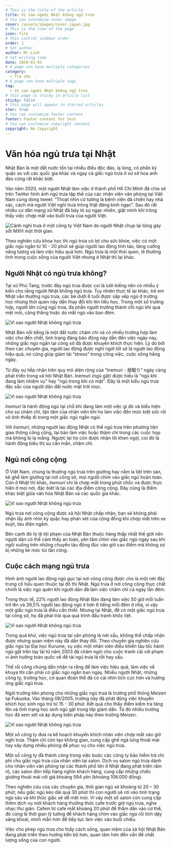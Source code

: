 ```yaml
---
# This is the title of the article
title: Vì sao người Nhật không ngủ trưa
# You can customize cover image
cover: /assets/images/cover-japan.jpg
# This is the icon of the page
icon: file
# This control sidebar order
order: 1
# Set author
author: Mr.Linh
# Set writing time
date: 2020-01-01
# A page can have multiple categories
category:
  - Tra cứu
# A page can have multiple tags
tag:
  - Vì sao người Nhật không ngủ trưa
# this page is sticky in article list
sticky: false
# this page will appear in starred articles
star: true
# You can customize footer content
footer: Footer content for test
# You can customize copyright content
copyright: No Copyright
---
```


# Văn hóa ngủ trưa tại Nhật

Nhật Bản là một đất nước tồn tại nhiều điều độc đáo, lạ lùng, có phần kỳ quặc so với các quốc gia khác và ngay cả giấc ngủ trưa ở xứ sở hoa anh đào cũng rất khác biệt.

Vào năm 2020, một người Nhật làm việc ở thành phố Hồ Chí Minh đã chia sẻ trên Twitter hình ảnh ngủ trưa tập thể của các nhân viên văn phòng tại Việt Nam cùng dòng tweet: “Thoạt nhìn cứ tưởng là bệnh viện dã chiến hay nhà xác, cách mà người Việt nghỉ trưa trông thật đáng kinh ngạc”. Sau đó rất nhiều cư dân mạng xứ Nhật đã bày tỏ sự ngạc nhiên, giật mình khi trông thấy việc chợp mắt vào buổi trưa của người Việt.

![Cảnh nghỉ trưa ở một công ty Việt Nam do người Nhật chụp lại từng gây sốt MXH một thời gian.](/assets/images/vi-sao-nguoi-nhat-khong-ngu-trua-01.jpg)

Theo nghiên cứu khoa học thì ngủ trưa có lợi cho sức khỏe, việc có một giấc ngủ ngắn từ 10 - 20 phút sẽ giúp người lao động tỉnh táo, tăng cường năng lượng và làm việc hiệu quả hơn. Ngủ trưa là một thói quen, lẽ thường tình trong cuộc sống của người Việt nhưng ở Nhật thì lại khác.

## Người Nhật có ngủ trưa không?

Tại xứ Phù Tang, trước đây ngủ trưa được coi là lười biếng nên có nhiều ý kiến cho rằng người Nhật không ngủ trưa. Tuy nhiên thực tế lại khác, trẻ em Nhật vẫn thường ngủ trưa, các bé dưới 6 tuổi được sắp xếp ngủ ở trường học nhưng thói quen này dần thay đổi khi lên tiểu học. Trong một số trường hợp, người lớn cũng ngủ trưa, đa phần người trưởng thành chỉ ngủ khi quá mệt mỏi, căng thẳng hoặc do mất ngủ vào ban đêm.

![Vì sao người Nhật không ngủ trưa](/assets/images/vi-sao-nguoi-nhat-khong-ngu-trua-02.webp)

Nhật Bản nổi tiếng là một đất nước chăm chỉ và có nhiều trường hợp làm việc cho đến chết, tình trạng đáng báo động này dẫn đến việc ngày nay, những giấc ngủ ngắn tại công sở đã được khuyến khích thực hiện. Lý do bởi theo các chuyên gia, người lao động được nghỉ ngơi tốt sẽ là người lao động hiệu quả, nó cũng giúp giảm tải “stress” trong công việc, cuộc sống hằng ngày.

Từ đây sự tiếp nhận trên quy mô diện rộng của “Inemuri - 居眠り” ngày càng phát triển trong xã hội Nhật Bản. Inemuri (ngủ gật) được hiểu là "ngủ khi đang làm nhiệm vụ" hay "ngủ trong khi có mặt". Đây là một kiểu ngủ trưa đặc sắc của người dân đất nước mặt trời mọc.

![Vì sao người Nhật không ngủ trưa](/assets/images/vi-sao-nguoi-nhat-khong-ngu-trua-03.webp)

_Inemuri_ là hành động ngủ tại chỗ khi đang làm một việc gì đó và biểu hiện cho sự chăm chỉ, tận tâm của nhân viên khi họ làm việc đến mức kiệt sức rồi vô tình thiếp đi trong một giấc ngủ ngắn ngủi.

Với
_Inemuri_, những người lao động Nhật có thể ngủ trưa trên phương tiện giao thông công cộng, tại bàn làm việc hoặc thậm chí trong các cuộc họp mà không bị la mắng. Ngược lại họ còn được nhận lời khen ngợi, coi đó là hành động biểu thị sự cần mẫn, chăm chỉ.

## Ngủ nơi công cộng

Ở Việt Nam, chúng ta thường ngủ trưa trên giường hay nằm la liệt trên sàn, kê ghế làm giường tại nơi công sở, mọi người chìm vào giấc ngủ hoàn toàn. Còn ở Nhật thì khác,
_Inemuri_ chỉ là chợp mắt trong phút chốc và được thực hiện ở mọi nơi, đặc biệt là tại các địa điểm công cộng. Đây cũng là điểm khác biệt giữa văn hóa Nhật Bản và các quốc gia khác.

![Vì sao người Nhật không ngủ trưa](/assets/images/vi-sao-nguoi-nhat-khong-ngu-trua-04.webp)

Ngủ trưa nơi công cộng được xã hội Nhật chấp nhận, bạn sẽ không phải nhận lấy ánh nhìn kỳ quặc hay phán xét của cộng đồng khi chợp mắt trên xe buýt, tàu điện ngầm.

Bên cạnh đó tỷ lệ tội phạm của Nhật Bản thuộc hàng thấp nhất thế giới nên người dân có thể cảm thấy an toàn, yên tâm chìm vào giấc ngủ ngay sau khi ngồi xuống trên những chuyến tàu đông đúc vào giờ cao điểm mà không sợ bị những kẻ móc túi tấn công.

## Cuộc cách mạng ngủ trưa

Hình ảnh người lao động ngủ gục tại nơi công cộng được cho là một nét đặc trưng cố hữu quen thuộc tại đô thị Nhật. Ngủ trưa ở nơi công cộng thực chất chính là việc ngủ quên khi người dân đã làm việc chăm chỉ cả ngày lẫn đêm.

Trong thực tế, 22% người lao động Nhật Bản đang làm việc 50 giờ mỗi tuần trở lên và 39,5% người lao động ngủ ít hơn 6 tiếng mỗi đêm ở nhà, vì vậy một giấc ngủ trưa là điều cần thiết. Nhưng tại Nhật, để có một giấc ngủ trưa tại công sở, họ đã phải trải qua quá trình đấu tranh khốc liệt.

![Vì sao người Nhật không ngủ trưa](/assets/images/vi-sao-nguoi-nhat-khong-ngu-trua-05.webp)

Trong quá khứ, việc ngủ trưa tại văn phòng là nét xấu, không thể chấp nhận được nhưng quan niệm này đã dần thay đổi. Theo chuyên gia nghiên cứu giấc ngủ tại Đại học Kurume, vụ việc một nhân viên điều khiển tàu tốc hành ngủ gật trên tay lái từ năm 2003 đã châm ngòi cho cuộc tranh cãi với phạm vi ảnh hưởng toàn quốc về đề tài ngủ trưa là tốt hay xấu.

Thế rồi công chúng dần nhận ra rằng để làm việc hiệu quả, làm việc về khuya thì cần phải có giấc ngủ ngắn ban ngày. Nhiều người Nhật, những công ty, trường học, cơ quan đoàn thể đã có cái nhìn tích cực hơn và hưởng ứng giấc ngủ trưa.

Ngôi trường tiên phong cho những giấc ngủ trưa là trường phổ thông Meizen tại Fukuoka. Vào tháng 06/2005, trường này đã phát động việc khuyến khích học sinh ngủ trừ từ 15 - 30 phút. Kết quả cho thấy điểm kiểm tra tăng lên và tình trạng học sinh ngủ gật trong lớp giảm dần. Từ đó nhiều trường học đã xem xét và áp dụng biện pháp này theo trường Meizen.

![Vì sao người Nhật không ngủ trưa](/assets/images/vi-sao-nguoi-nhat-khong-ngu-trua-06.webp)

Một số công ty đưa ra kế hoạch khuyến khích nhân viên chợp mắt vào giờ nghỉ trưa. Thậm chí còn tạo không gian, cung cấp ghế ngả lưng thoải mái hay xây dựng nhiều phòng để phục vụ cho việc ngủ trưa.

Một số công ty đã thành công trong việc buộc các công ty bảo hiểm trả chi phí cho giấc ngủ trưa của nhân viên tại salon. Dịch vụ salon ngủ trưa dành cho nhân viên văn phòng tại các thành phố lớn ở Nhật đang phát triển rầm rộ, các salon đón tiếp hàng nghìn khách hàng, cung cấp những chiếc giường thoải mái với giá khoảng 594 yên (khoảng 106.000 đồng).

Theo nghiên cứu của các chuyên gia, thời gian ngủ sẽ khoảng từ 20 – 30 phút, nếu giấc ngủ kéo dài quá 30 phút thì con người sẽ rơi vào tình trạng ngủ sâu và khi thức giấc sẽ dễ mệt mỏi. Vì vậy một số salon còn cung cấp thêm dịch vụ mời khách hàng thưởng thức cafe trước giờ ngủ trưa, nghe nhạc thư giãn. Cafein từ cafe mất khoảng 20 phút để thấm dần vào cơ thể, đó cũng là thời gian lý tưởng để khách hàng chìm vào giấc ngủ rồi tỉnh dậy sảng khoái, minh mẫn hơn để tiếp tục làm việc vào buổi chiều.

Việc cho phép ngủ trưa cho thấy cách sống, quan niệm của xã hội Nhật Bản đang phát triển theo hướng tiến bộ hơn, quan tâm hơn đến vấn đề chất lượng sống của con người.